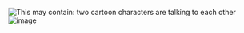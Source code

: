 <img src="https://i.pinimg.com/736x/19/6b/5a/196b5a71e056c8c6049f8c9d95830c4c.jpg" alt="This may contain: two cartoon characters are talking to each other"/>![image](https://github.com/user-attachments/assets/9b05e781-6ede-4ef2-91cd-8578a86cc1fd)
